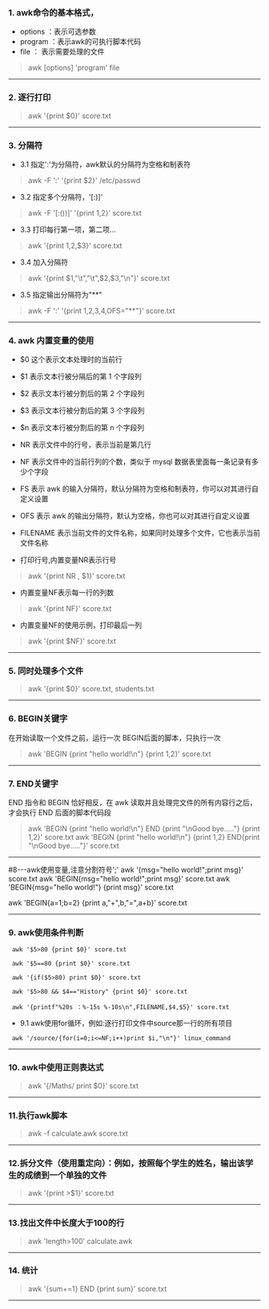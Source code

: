 ### 1. awk命令的基本格式， 
* options ：表示可选参数 
* program ：表示awk的可执行脚本代码
* file ： 表示需要处理的文件

> awk [options] 'program' file

----------

### 2. 逐行打印
> awk '{print $0}' score.txt

----------

### 3. 分隔符
* 3.1 指定':'为分隔符，awk默认的分隔符为空格和制表符
> awk -F ':' '{print $2}' /etc/passwd

* 3.2 指定多个分隔符，'[:)]'
> awk -F '[:())]' '{print $1,$2}' score.txt

* 3.3 打印每行第一项，第二项...
> awk '{print $1,$2,$3}' score.txt

* 3.4 加入分隔符
> awk '{print $1,"\t","\t",$2,$3,"\n"}' score.txt

* 3.5 指定输出分隔符为"**"
> awk -F ':' '{print $1,$2,$3,$4,OFS="**"}' score.txt 

----------


### 4. awk 内置变量的使用

* $0 这个表示文本处理时的当前行

* $1 表示文本行被分隔后的第 1 个字段列

* $2 表示文本行被分割后的第 2 个字段列

* $3 表示文本行被分割后的第 3 个字段列

* $n 表示文本行被分割后的第 n 个字段列

* NR 表示文件中的行号，表示当前是第几行

* NF 表示文件中的当前行列的个数，类似于 mysql 数据表里面每一条记录有多少个字段

* FS 表示 awk 的输入分隔符，默认分隔符为空格和制表符，你可以对其进行自定义设置

* OFS 表示 awk 的输出分隔符，默认为空格，你也可以对其进行自定义设置

* FILENAME 表示当前文件的文件名称，如果同时处理多个文件，它也表示当前文件名称


* 打印行号,内置变量NR表示行号

> awk '{print NR , $1}' score.txt

* 内置变量NF表示每一行的列数

> awk '{print NF}' score.txt

* 内置变量NF的使用示例，打印最后一列

> awk '{print $NF}' score.txt


----------


### 5. 同时处理多个文件
> awk '{print $0}' score.txt, students.txt

----------

### 6. BEGIN关键字
在开始读取一个文件之前，运行一次 BEGIN后面的脚本，只执行一次
> awk 'BEGIN {print "hello world!\n"} {print $1,$2}' score.txt

----------

### 7. END关键字 
END 指令和 BEGIN 恰好相反，在 awk 读取并且处理完文件的所有内容行之后，才会执行 END 后面的脚本代码段
> awk 'BEGIN {print "hello world!\n"} END {print "\nGood bye....."} {print $1,$2}' score.txt
awk 'BEGIN {print "hello world!\n"} {print $1,$2} END{print "\nGood bye....."}' score.txt

----------

#8---awk使用变量,注意分割符号';'
awk '{msg="hello world!";print msg}' score.txt
awk 'BEGIN{msg="hello world!";print msg}' score.txt
awk 'BEGIN{msg="hello world!"} {print msg}' score.txt

awk 'BEGIN{a=1;b=2} {print a,"+",b,"=",a+b}' score.txt

----------

### 9. awk使用条件判断
```
 awk '$5>80 {print $0}' score.txt

 awk '$5==80 {print $0}' score.txt

 awk '{if($5>80) print $0}' score.txt

 awk '$5>80 && $4=="History" {print $0}' score.txt

 awk '{printf"%20s ：%-15s %-10s\n",FILENAME,$4,$5}' score.txt
 ```

* 9.1 awk使用for循环，例如:逐行打印文件中source那一行的所有项目
```
 awk '/source/{for(i=0;i<=NF;i++)print $i,"\n"}' linux_command
 ```
----------

### 10. awk中使用正则表达式
> awk '{/Maths/ print $0}' score.txt

----------

### 11.执行awk脚本
> awk -f calculate.awk score.txt

----------


### 12.拆分文件（使用重定向）：例如，按照每个学生的姓名，输出该学生的成绩到一个单独的文件
> awk '{print >$1}' score.txt

----------

### 13.找出文件中长度大于100的行
> awk 'length>100' calculate.awk

----------

### 14. 统计
> awk '{sum+=1} END {print sum}' score.txt

----------
 ```
```
 ```
```
